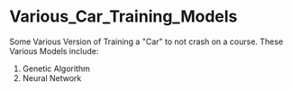# Various_Car_Training_Models
Some Various Version of Training a "Car" to not crash on a course.
These Various Models include:
  1. Genetic Algorithm
  2. Neural Network
